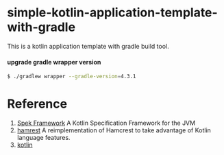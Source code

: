 # simple-kotlin-application-template-with-gradle
This is a kotlin application template with gradle build tool.

#### upgrade gradle wrapper version

```bash
$ ./gradlew wrapper --gradle-version=4.3.1
```

# Reference
1. [Spek Framework](http://spekframework.org/)  A Kotlin Specification Framework for the JVM
2. [hamrest](https://github.com/npryce/hamkrest) A reimplementation of Hamcrest to take advantage of Kotlin language features.
3. [kotlin](http://kotlinlang.org/)